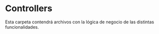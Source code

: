 # Controllers

Esta carpeta contendrá archivos con la lógica de negocio de las distintas funcionalidades.
